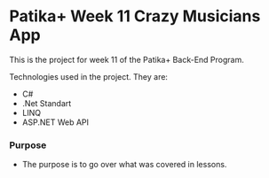 # Patika+ Week 11 Crazy Musicians App

This is the project for week 11 of the Patika+ Back-End Program.

Technologies used in the project. They are:
- C#
- .Net Standart
- LINQ
- ASP.NET Web API

### Purpose
- The purpose is to go over what was covered in lessons.
